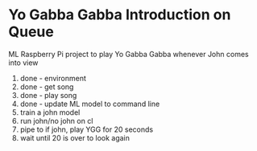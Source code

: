 # Yo Gabba Gabba Introduction on Queue

ML Raspberry Pi project to play Yo Gabba Gabba whenever John comes into view

1. done - environment
2. done - get song
3. done - play song
4. done - update ML model to command line
5. train a john model
6. run john/no john on cl
7. pipe to if john, play YGG for 20 seconds
8. wait until 20 is over to look again
